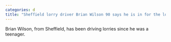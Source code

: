 ```yaml
---
categories: d
title: "Sheffield lorry driver Brian Wilson 90 says he is in for the long haul"
---
```

Brian Wilson, from Sheffield, has been driving lorries since he was a teenager.